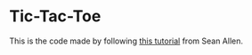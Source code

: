 # Tic-Tac-Toe

This is the code made by following [this tutorial](https://www.youtube.com/watch?v=MCLiPW2ns2w) from Sean Allen.
